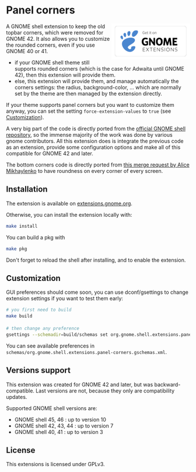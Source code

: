 # Panel corners

[<img src="https://github.com/aunetx/files_utils/raw/master/get_it_on_gnome_extensions.png" height="100" align="right">](https://extensions.gnome.org/extension/4805/panel-corners/)

A GNOME shell extension to keep the old topbar corners, which were removed for GNOME 42. It also allows you to customize the rounded corners, even if you use GNOME 40 or 41.

- if your GNOME shell theme still supports rounded corners (which is the case for Adwaita until GNOME 42), then this extension will provide them.
- else, this extension will provide them, and manage automatically the corners settings: the radius, background-color, ... which are normally set by the theme are then managed by the extension directly.

If your theme supports panel corners but you want to customize them anyway, you can set the setting `force-extension-values` to `true` (see [Customization](https://github.com/aunetx/panel-corners/edit/master/README.md#Customization)).


A very big part of the code is directly ported from the [official GNOME shell repository](https://gitlab.gnome.org/GNOME/gnome-shell), so the immense majority of the work was done by various gnome contributors. All this extension does is integrate the previous code as an extension, provide some configuration options and make all of this compatible for GNOME 42 and later.

The bottom corners code is directly ported from [this merge request by Alice Mikhaylenko](https://gitlab.gnome.org/GNOME/gnome-shell/-/merge_requests/1328) to have roundness on every corner of every screen.

## Installation

The extension is available on [extensions.gnome.org](https://extensions.gnome.org/extension/4805/panel-corners/).

Otherwise, you can install the extension locally with:

```sh
make install
```

You can build a pkg with

```sh
make pkg
```

Don't forget to reload the shell after installing, and to enable the extension.

## Customization

GUI preferences should come soon, you can use dconf/gsettings to change extension settings if you want to test them early:

```sh
# you first need to build
make build

# then change any preference
gsettings --schemadir=build/schemas set org.gnome.shell.extensions.panel-corners preference value
```

You can see available preferences in `schemas/org.gnome.shell.extensions.panel-corners.gschemas.xml`.

## Versions support

This extension was created for GNOME 42 and later, but was backward-compatible. Last versions are not, because they only are compatibility updates.

Supported GNOME shell versions are:

- GNOME shell 45, 46 : up to version 10
- GNOME shell 42, 43, 44 : up to version 7
- GNOME shell 40, 41 : up to version 3

## License

This extensions is licensed under GPLv3.
